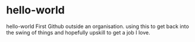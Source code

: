 # hello-world
hello-world
First Github outside an organisation. using this to get back into the swing of things and hopefully upskill to get a job I love.
